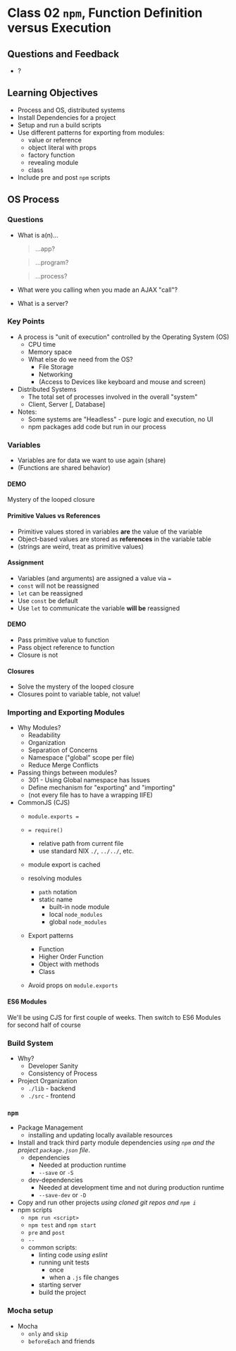 # Class 02 `npm`, Function Definition versus Execution

## Questions and Feedback
* ?

## Learning Objectives

* Process and OS, distributed systems
* Install Dependencies for a project
* Setup and run a build scripts 
* Use different patterns for exporting from modules:
    * value or reference
    * object literal with props
    * factory function
    * revealing module
    * class
* Include pre and post `npm` scripts
 
## OS Process

### Questions

* What is a(n)... 

  > ...app?
   
  > ...program?

  > ...process?

* What were you calling when you made an AJAX "call"?
* What is a server?

### Key Points

* A process is "unit of execution" controlled by the Operating System (OS)
    * CPU time
    * Memory space
    * What else do we need from the OS?
        * File Storage
        * Networking
        * (Access to Devices like keyboard and mouse and screen)
* Distributed Systems
    * The total set of processes involved in the overall "system"
    * Client, Server [, Database]
* Notes:
    * Some systems are "Headless" - pure logic and execution, no UI
    * npm packages add code but run in our process

### Variables

* Variables are for data we want to use again (share)
* (Functions are shared behavior)


#### DEMO

Mystery of the looped closure

#### Primitive Values vs References

* Primitive values stored in variables **are** the value of the variable
* Object-based values are stored as **references** in the variable table
* (strings are weird, treat as primitive values)

#### Assignment

* Variables (and arguments) are assigned a value via `=`
* `const` will not be reassigned
* `let` can be reassigned
* Use `const` be default
* Use `let` to communicate the variable **will be** reassigned

#### DEMO

* Pass primitive value to function
* Pass object reference to function
* Closure is not 

#### Closures

* Solve the mystery of the looped closure
* Closures point to variable table, not value!

### Importing and Exporting Modules

* Why Modules?
    * Readability
    * Organization
    * Separation of Concerns
    * Namespace ("global" scope per file)
    * Reduce Merge Conflicts
* Passing things between modules?
    * 301 - Using Global namespace has Issues
    * Define mechanism for "exporting" and "importing"
    * (not every file has to have a wrapping IIFE)
* CommonJS (CJS)
    * `module.exports =`
    * `= require()`
        * relative path from current file
        * use standard NIX `./`, `../../`, etc.
    * module export is cached
    * resolving modules
        * `path` notation
        * static name
            * built-in node module
            * local `node_modules`
            * global `node_modules`

    * Export patterns
        * Function
        * Higher Order Function
        * Object with methods
        * Class
    * Avoid props on `module.exports`

#### ES6 Modules

We'll be using CJS for first couple of weeks. Then switch to ES6 Modules for second half of course

### Build System

* Why?
    * Developer Sanity
    * Consistency of Process
* Project Organization
    * `./lib` - backend
    * `./src` - frontend

### `npm`
* Package Management
    * installing and updating locally available resources
* Install and track third party module dependencies 
_using `npm` and the project `package.json` file_.
    * dependencies
        * Needed at production runtime
        * `--save` or `-S`
    * dev-dependencies
        * Needed at development time and not during production runtime
        * `--save-dev` or `-D`
* Copy and run other projects _using cloned git repos and `npm i`_
* npm scripts
    * `npm run <script>`
    * `npm test` and `npm start`
    * `pre` and `post`
    * `--`
    * common scripts:
        * linting code _using eslint_ 
        * running unit tests
            * once
            * when a `.js` file changes
        * starting server
        * build the project

### Mocha setup

* Mocha
    * `only` and `skip`
    * `beforeEach` and friends